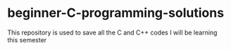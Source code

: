 # beginner-C-programming-solutions
This repository is used to save all the C and C++ codes I will be learning this semester
